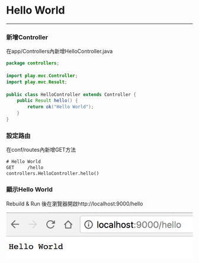 # Hello World

---

### 新增Controller

在app/Controllers內新增HelloController.java

```java
package controllers;

import play.mvc.Controller;
import play.mvc.Result;

public class HelloController extends Controller {
    public Result hello() {
        return ok("Hello World");
    }
}
```

### 設定路由

在conf/routes內新增GET方法

```
# Hello World
GET     /hello                      controllers.HelloController.hello()
```

### 顯示Hello World

Rebuild & Run 後在瀏覽器開啟http://localhost:9000/hello

![](/assets/Hello_World.png)



